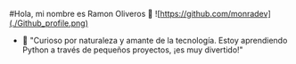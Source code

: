 #Hola, mi nombre es Ramon Oliveros 👋
![https://github.com/monradev](./Github_profile.png)

- 🌱 "Curioso por naturaleza y amante de la tecnología. Estoy aprendiendo Python a través de pequeños proyectos, ¡es muy divertido!"

<!---
Monradev/Monradev is a ✨ special ✨ repository because its `README.md` (this file) appears on your GitHub profile.
You can click the Preview link to take a look at your changes.
--->
